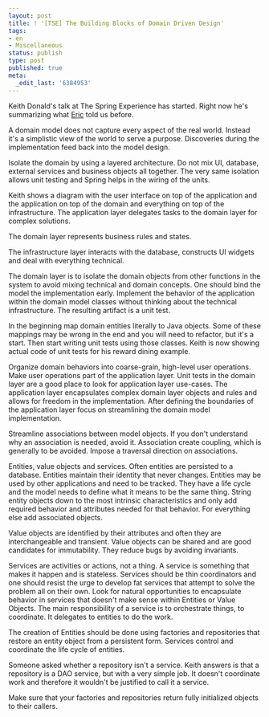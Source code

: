 ```yaml
---
layout: post
title: ! '[TSE] The Building Blocks of Domain Driven Design'
tags:
- en
- Miscellaneous
status: publish
type: post
published: true
meta:
  _edit_last: '6384953'
---
```

<p>Keith Donald's talk at The Spring Experience has started. Right now he's summarizing what <a href="/2006/12/08/1165587482609.html">Eric</a> told us before.</p>

<p>A domain model does not capture every aspect of the real world. Instead it's a simplistic view of the world to serve a purpose. Discoveries during the implementation feed back into the model design.</p>

<p>Isolate the domain by using a layered architecture. Do not mix UI, database, external services and business objects all together. The very same isolation allows unit testing and Spring helps in the wiring of the units.</p>

<p>Keith shows a diagram with the user interface on top of the application and the application on top of the domain and everything on top of the infrastructure. The application layer delegates tasks to the domain layer for complex solutions.</p>

<p>The domain layer represents business rules and states.</p>

<p>The infrastructure layer interacts with the database, constructs UI widgets and deal with everything technical.</p>

<p>The domain layer is to isolate the domain objects from other functions in the system to avoid mixing technical and domain concepts. One should bind the model the implementation early. Implement the behavior of the application within the domain model classes without thinking about the technical infrastructure. The resulting artifact is a unit test.</p>

<p>In the beginning map domain entities literally to Java objects. Some of these mappings may be wrong in the end and you will need to refactor, but it's a start. Then start writing unit tests using those classes. Keith is now showing actual code of unit tests for his reward dining example.</p>

<p>Organize domain behaviors into coarse-grain, high-level user operations. Make user operations part of the application layer. Unit tests in the domain layer are a good place to look for application layer use-cases. The application layer encapsulates complex domain layer objects and rules and allows for freedom in the implementation. After defining the boundaries of the application layer focus on streamlining the domain model implementation.</p>

<p>Streamline associations between model objects. If you don't understand why an association is needed, avoid it. Association create coupling, which is generally to be avoided. Impose a traversal direction on associations.</p>

<p>Entities, value objects and services. Often entities are persisted to a database. Entities maintain their identity that never changes. Entities may be used by other applications and need to be tracked. They have a life cycle and the model needs to define what it means to be the same thing. String entity objects down to the most intrinsic characteristics and only add required behavior and attributes needed for that behavior. For everything else add associated objects.</p>

<p>Value objects are identified by their attributes and often they are interchangeable and transient. Value objects can be shared and are good candidates for immutability. They reduce bugs by avoiding invariants.</p>

<p>Services are activities or actions, not a thing. A service is something that makes it happen and is stateless. Services should be thin coordinators and one should resist the urge to develop fat services that attempt to solve the problem all on their own. Look for natural opportunities to encapsulate behavior in services that doesn't make sense within Entities or Value Objects. The main responsibility of a service is to orchestrate things, to coordinate. It delegates to entities to do the work.</p>

<p>The creation of Entities should be done using factories and repositories that restore an entity object from a persistent form. Services control and coordinate the life cycle of entities.</p>

<p>Someone asked whether a repository isn't a service. Keith answers is that a repository is a DAO service, but with a very simple job. It doesn't coordinate work and therefore it wouldn't be justified to call it a service.</p>

<p>Make sure that your factories and repositories return fully initialized objects to their callers.</p>


